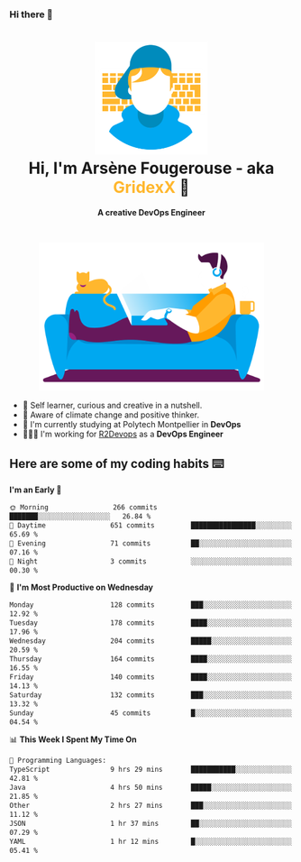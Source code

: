 ### Hi there 👋

<!--
**GridexX/gridexx** is a ✨ _special_ ✨ repository because its `README.md` (this file) appears on your GitHub profile.

Here are some ideas to get you started:

- 🔭 I’m currently working on ...
- 🌱 I’m currently learning ...
- 👯 I’m looking to collaborate on ...
- 🤔 I’m looking for help with ...
- 💬 Ask me about ...
- 📫 How to reach me: ...
- 😄 Pronouns: ...
- ⚡ Fun fact: ...
-->


<!-- Header -->
<h1 align="center">
  <img src="./images/user_profile.png" width="200">
  <br>
  Hi, I'm Arsène Fougerouse - aka <span style="color:#ffb72e">GridexX</span> 👋
</h1>


<p align="center">
  <b>A creative DevOps Engineer </b>
</p>
<br/>
<p align="center">
  <img src="./images/man_couch.png" width="400">
</p>

- 🎨 Self learner, curious and creative in a nutshell. 
- 🌱 Aware of climate change and positive thinker.
- 📕 I'm currently studying at Polytech Montpellier in **DevOps**
- 👨🏻‍💻 I'm working for [R2Devops](https://r2devops.io) as a **DevOps Engineer**


## Here are some of my coding habits ⌨️

<!-- Add a section about tech and Ops stack
  Like this one : https://github.com/Xanthus58#-tech-stack
-->
<!--START_SECTION:waka-->
**I'm an Early 🐤** 

```text
🌞 Morning                266 commits         ███████░░░░░░░░░░░░░░░░░░   26.84 % 
🌆 Daytime                651 commits         ████████████████░░░░░░░░░   65.69 % 
🌃 Evening                71 commits          ██░░░░░░░░░░░░░░░░░░░░░░░   07.16 % 
🌙 Night                  3 commits           ░░░░░░░░░░░░░░░░░░░░░░░░░   00.30 % 
```
📅 **I'm Most Productive on Wednesday** 

```text
Monday                   128 commits         ███░░░░░░░░░░░░░░░░░░░░░░   12.92 % 
Tuesday                  178 commits         ████░░░░░░░░░░░░░░░░░░░░░   17.96 % 
Wednesday                204 commits         █████░░░░░░░░░░░░░░░░░░░░   20.59 % 
Thursday                 164 commits         ████░░░░░░░░░░░░░░░░░░░░░   16.55 % 
Friday                   140 commits         ████░░░░░░░░░░░░░░░░░░░░░   14.13 % 
Saturday                 132 commits         ███░░░░░░░░░░░░░░░░░░░░░░   13.32 % 
Sunday                   45 commits          █░░░░░░░░░░░░░░░░░░░░░░░░   04.54 % 
```


📊 **This Week I Spent My Time On** 

```text
💬 Programming Languages: 
TypeScript               9 hrs 29 mins       ███████████░░░░░░░░░░░░░░   42.81 % 
Java                     4 hrs 50 mins       █████░░░░░░░░░░░░░░░░░░░░   21.85 % 
Other                    2 hrs 27 mins       ███░░░░░░░░░░░░░░░░░░░░░░   11.12 % 
JSON                     1 hr 37 mins        ██░░░░░░░░░░░░░░░░░░░░░░░   07.29 % 
YAML                     1 hr 12 mins        █░░░░░░░░░░░░░░░░░░░░░░░░   05.41 % 
```


<!--END_SECTION:waka-->
